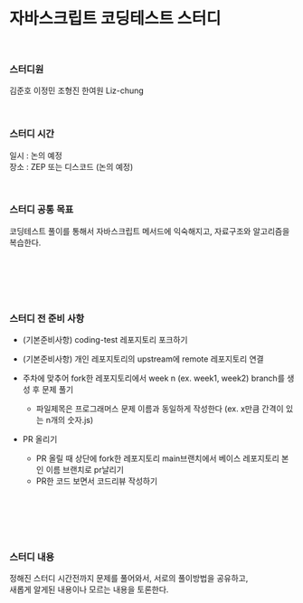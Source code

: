 # 자바스크립트 코딩테스트 스터디

<br/>

### 스터디원

김준호 이정민 조형진 한여원 Liz-chung

<br/>

### 스터디 시간

일시 : 논의 예정   
장소 : ZEP 또는 디스코드 (논의 예정)

<br/>

### 스터디 공통 목표

코딩테스트 풀이를 통해서 자바스크립트 메서드에 익숙해지고, 자료구조와 알고리즘을 복습한다.

## <br/>

<br/>

### 스터디 전 준비 사항

- (기본준비사항) coding-test 레포지토리 포크하기
- (기본준비사항) 개인 레포지토리의 upstream에 remote 레포지토리 연결

- 주차에 맞추어 fork한 레포지토리에서 week n (ex. week1, week2) branch를 생성 후 문제 풀기
  - 파일제목은 프로그래머스 문제 이름과 동일하게 작성한다 (ex. x만큼 간격이 있는 n개의 숫자.js)
- PR 올리기
  - PR 올릴 때 상단에 fork한 레포지토리 main브랜치에서 베이스 레포지토리 본인 이름 브랜치로 pr날리기
  - PR한 코드 보면서 코드리뷰 작성하기

## <br/>

<br/>

### 스터디 내용

정해진 스터디 시간전까지 문제를 풀어와서, 서로의 풀이방법을 공유하고, <br/>
새롭게 알게된 내용이나 모르는 내용을 토론한다.




